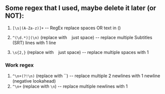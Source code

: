 ## Some regex that I used, maybe delete it later (or NOT):

1. `[\s|(A-Za-z)]+` -- RegEx replace spaces OR text in ()

2. `^(\d.*)|(\n)` (replace with ` ` just space) -- replace multiple Subtitles (SRT) lines with 1 line
3. `\s{2,}` (replace with ` ` just space) -- replace multiple spaces with 1


### Work regex
1. `^\n+(?!\n)` (replace with ``) -- replace multiple 2 newlines with 1 newline (negative lookahead)
2. `^\n+` (replace with `\n`) -- replace multiple newlines with 1